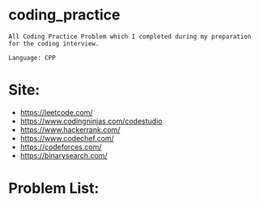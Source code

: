 # coding_practice

```
All Coding Practice Problem which I completed during my preparation for the coding interview.

Language: CPP
```

# Site:

- https://leetcode.com/
- https://www.codingninjas.com/codestudio
- https://www.hackerrank.com/
- https://www.codechef.com/
- https://codeforces.com/
- https://binarysearch.com/

# Problem List:

